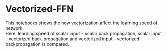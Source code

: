# Vectorized-FFN
This notebooks shows the how vectorization affect the learning speed of network.\
Here, learning speed of scalar input - scalar back propagation, scalar input - vectorized back propagation and vectorized input - vectorized backpropagation is compared.
